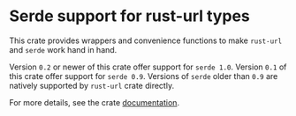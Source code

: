 Serde support for rust-url types
================================

This crate provides wrappers and convenience functions to make `rust-url` and `serde`
work hand in hand.

Version `0.2` or newer of this crate offer support for `serde 1.0`.
Version `0.1` of this crate offer support for `serde 0.9`.
Versions of `serde` older than `0.9` are natively supported by `rust-url` crate directly.

For more details, see the crate [documentation](https://docs.rs/url_serde/).